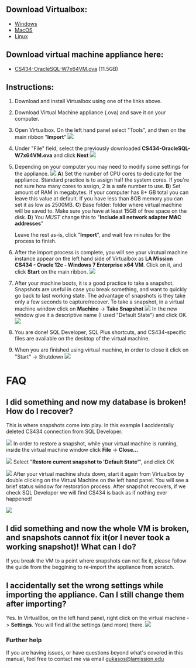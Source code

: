 ## Download Virtualbox:
* [Windows](https://download.virtualbox.org/virtualbox/6.1.4/VirtualBox-6.1.4-136177-Win.exe)
* [MacOS](https://download.virtualbox.org/virtualbox/6.1.4/VirtualBox-6.1.4-136177-OSX.dmg)
* [Linux](https://www.virtualbox.org/wiki/Linux_Downloads)

## Download virtual machine appliance here:
* [CS434-OracleSQL-W7x64VM.ova](https://studentlaccd-my.sharepoint.com/:u:/g/personal/gukasos_laccd_edu/EXG8mnINdJdOujL4aq_tA1kBxkoSHLGjOWqQI5xiH8f6gA?e=eb6QQ6) (11.5GB)

## Instructions:
1) Download and install Virtualbox using one of the links above.
2) Download Virtual Machine appliance (.ova) and save it on your computer.
3) Open Virtualbox. On the left hand panel select "Tools", and then on the main ribbon "**Import**" ![](./img/vbimport.png)
4) Under "File" field, select the previously downloaded **CS434-OracleSQL-W7x64VM.ova** and click **Next** ![](./img/path.png)
5) Depending on your computer you may need to modify some settings for the appliance. 
![](./img/app_settings.png)
    **A**) Set the number of CPU cores to dedicate for the appliance. Standard practice is to assign half the system cores. If you're not sure how many cores to assign, 2 is a safe number to use. 
    **B**) Set amount of RAM in megabytes. If your computer has 8+ GB total you can leave this value at default. If you have less than 8GB memory you can set it as low as 2500MB.
    **C**) Base folder: folder where virtual machine will be saved to. Make sure you have at least 15GB of free space on the disk. 
    **D**) You *MUST* change this to "**Include all network adapter MAC addresses**"

    Leave the rest as-is, click "**Import**", and wait few minutes for the process to finish.
6) After the import process is complete, you will see your virutual machine instance appear on the left hand side of Virtualbox as **LA Mission CS434 - Oracle 12c - Windows 7 Enterprise x64 VM**. Click on it, and click **Start** on the main ribbon. ![](./img/start.png)
7) After your machine boots, it is a good practice to take a snapshot. Snapshots are useful in case you break something, and want to quickly go back to last working state. The advantage of snapshots is they take only a few seconds to capture/recover. To take a snapshot, in a virtual machine window click on **Machine** -> **Take Snapshot** 
![](./img/snap.png) 
In the new window give it a descriptive name (I used "Default State") and click OK. 
![](./img/snap2.png) 
8) You are done! SQL Developer, SQL Plus shortcuts, and CS434-specific files are available on the desktop of the virtual machine. 
9) When you are finished using virtual machine, in order to close it click on "Start" -> Shutdown
![](./img/shutdownvm.png)

# FAQ
## I did something and now my database is broken! How do I recover?
This is where snapshots come into play. In this example I accidentally deleted CS434 connection from SQL Developer. 

![](./img/cs434msng.png)
In order to restore a snapshot, while your virtual machine is running, inside the virtual machine window click **File** -> **Close...** 

![](./img/fileclose.png)
Select "**Restore current snapshot to 'Default State'**", and click OK

![](./img/restoresnap.png)
After your virtual machine shuts down, start it again from Virtualbox by double clicking on the Virtual Machine on the left hand panel. You will see a brief status window for restoration process. After snapshot recovers, if we check SQL Developer we will find CS434 is back as if nothing ever happened!

![](./img/snapsuccess.png)

## I did something and now the whole VM is broken, and snapshots cannot fix it(or I never took a working snapshot)! What can I do?
If you break the VM to a point where snapshots can not fix it, please follow the guide from the beggining to re-import the appliance from scratch.

## I accidentally set the wrong settings while importing the appliance. Can I still change them after importing?
Yes. In VirtualBox, on the left hand panel, right click on the virtual machine -> **Settings**. You will find all the settings (and more) there.
![](./img/settings.png)

### Further help
If you are having issues, or have questions beyond what's covered in this manual, feel free to contact me via email gukasos@lamission.edu
